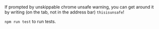 If prompted by unskippable chrome unsafe warning, you can get around it by writing (on the tab, not in the address bar) `thisisunsafe`!

`npm run test` to run tests.
